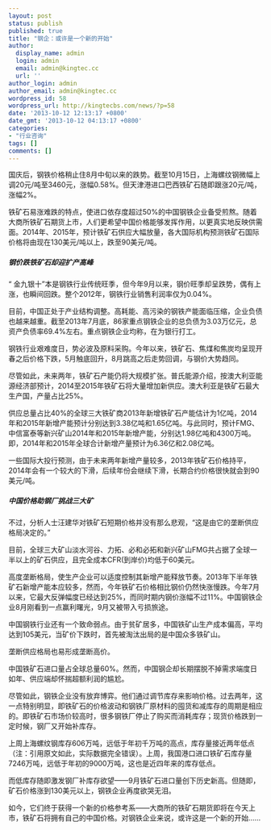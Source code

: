 ```yaml
---
layout: post
status: publish
published: true
title: "钢企：或许是一个新的开始"
author:
  display_name: admin
  login: admin
  email: admin@kingtec.cc
  url: ''
author_login: admin
author_email: admin@kingtec.cc
wordpress_id: 58
wordpress_url: http://kingtecbs.com/news/?p=58
date: '2013-10-12 12:13:17 +0800'
date_gmt: '2013-10-12 04:13:17 +0800'
categories:
- "行业咨询"
tags: []
comments: []
---
```

<p>国庆后，钢铁价格稍止住8月中旬以来的跌势。截至10月15日，上海螺纹钢微幅上调20元/吨至3460元，涨幅0.58%。但天津港进口巴西铁矿石随即跟涨20元/吨，涨幅2%。</p>
<p>铁矿石易涨难跌的特点，使进口依存度超过50%的中国钢铁企业备受煎熬。随着大商所铁矿石期货上市，人们更希望中国价格能够发挥作用，以更真实地反映供需面。2014年、2015年，预计铁矿石供应大幅放量，各大国际机构预测铁矿石国际价格将由现在130美元/吨以上，跌至90美元/吨。</p>
<h5>钢价跌铁矿石却迎扩产高峰</h5>
<p>“ 金九银十”本是钢铁行业传统旺季，但今年9月以来，钢价旺季却呈跌势，偶有上涨，也瞬间回跌。整个2012年，钢铁行业销售利润率仅为0.04%。</p>
<p>目前，中国正处于产业结构调整。高耗能、高污染的钢铁产能面临压缩，企业负债也越来越重。截至2013年7月底，86家重点钢铁企业的总负债为3.03万亿元，总资产负债率69.4%左右。重点钢铁企业均称，在为银行打工。</p>
<p>钢铁行业艰难度日，势必波及原料采购。今年以来，铁矿石、焦煤和焦炭均呈现开春之后价格下跌，5月触底回升，8月跳高之后走势回调，与钢价大势趋同。</p>
<p>尽管如此，未来两年，铁矿石产能仍将大规模扩张。普氏能源介绍，按澳大利亚能源经济部预计，2014至2015年铁矿石将大量增加新供应。澳大利亚是铁矿石最大生产国，产量占比25%。</p>
<p>供应总量占比40%的全球三大铁矿商2013年新增铁矿石产能估计为1亿吨，2014年和2015年新增产能预计分别达到3.38亿吨和1.65亿吨。与此同时，预计FMG、中信富泰等新兴矿山2014年和2015年新增产能，分别达1.98亿吨和4300万吨。即，2014年和2015年全球合计新增产量预计为6.36亿和2.08亿吨。</p>
<p>一些国际大投行预测，由于未来两年新增产量较多，2013年铁矿石价格持平，2014年会有一个较大的下滑，后续年份会继续下滑，长期合约价格很快就会到90美元/吨。</p>
<h5>中国价格助钢厂挑战三大矿</h5>
<p>不过，分析人士汪建华对铁矿石短期价格并没有那么悲观，“这是由它的垄断供应格局决定的。”</p>
<p>目前，全球三大矿山淡水河谷、力拓、必和必拓和新兴矿山FMG共占据了全球一半以上的矿石供应，且完全成本CFR(到岸价)均低于60美元。</p>
<p>高度垄断格局，使生产企业可以适度控制其新增产能释放节奏。2013年下半年铁矿石新增产能本应较多，然而，今年铁矿石价格相比钢价仍然快涨慢跌。今年7月以来，它最大反弹幅度已经达到25%，而同时期内钢价涨幅不过11%。中国钢铁企业8月刚看到一点赢利曙光，9月又被带入亏损旅途。</p>
<p>中国钢铁行业还有一个致命弱点。由于贫矿居多，中国铁矿山生产成本偏高，平均达到105美元，当矿价下跌时，首先被淘汰出局的是中国众多铁矿山。</p>
<p>垄断供应格局也易形成垄断高价。</p>
<p>中国铁矿石进口量占全球总量60%。然而，中国钢企却长期摆脱不掉需求端度日如年、供应端却怀揣超额利润的尴尬。</p>
<p>尽管如此，钢铁企业没有放弃博弈。他们通过调节库存来影响价格。过去两年，这一点特别明显，即铁矿石的价格波动和钢铁厂原材料的囤货和减库存的周期是相应的。即铁矿石市场价较高时，很多钢铁厂停止了购买而消耗库存；现货价格跌到一定时候，钢厂又开始补库存。</p>
<p>上周上海螺纹钢库存606万吨，远低于年初千万吨的高点，库存量接近两年低点（注：引用原文如此，实际数据完全错误）。上周，我国港口进口铁矿石库存量7246万吨，远低于年初的9000万吨，这也是近四年来的库存低点。</p>
<p>而低库存随即激发钢厂补库存欲望——9月铁矿石进口量创下历史新高。但随即，矿石价格涨到130美元以上，钢铁企业再度欲哭无泪。</p>
<p>如今，它们终于获得一个新的价格参考系——大商所的铁矿石期货即将在今天上市，铁矿石将拥有自己的中国价格。对钢铁企业来说，或许这是一个新的开始……</p>
